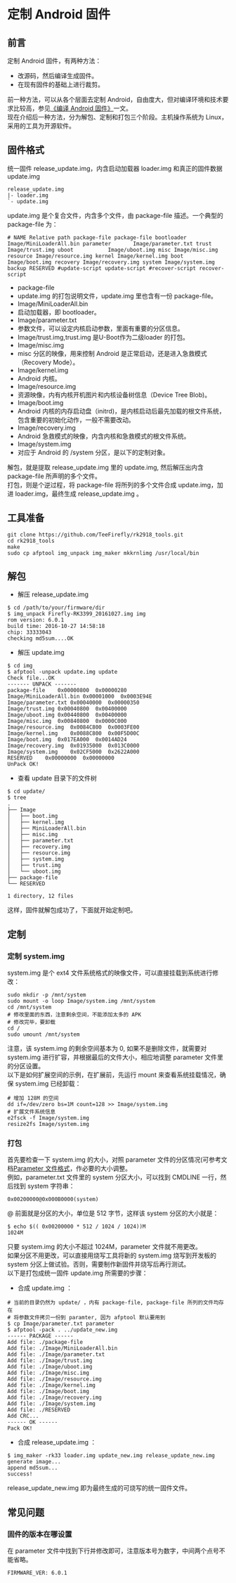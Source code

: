 # 定制 Android 固件

## 前言

定制 Android 固件，有两种方法：  

* 改源码，然后编译生成固件。  
* 在现有固件的基础上进行裁剪。  

前一种方法，可以从各个层面去定制 Android，自由度大，但对编译环境和技术要求比较高，参见[《编译 Android 固件》](compile_android_firmware.html)一文。  
现在介绍后一种方法，分为解包、定制和打包三个阶段。主机操作系统为 Linux，采用的工具为开源软件。  

## 固件格式

统一固件 release_update.img，内含启动加载器 loader.img 和真正的固件数据 update.img
```
release_update.img
|- loader.img
`- update.img
```
update.img 是个复合文件，内含多个文件，由 package-file 描述。一个典型的 package-file 为：  
```
# NAME Relative path package-file package-file bootloader Image/MiniLoaderAll.bin parameter       Image/parameter.txt trust           Image/trust.img uboot           Image/uboot.img misc Image/misc.img resource Image/resource.img kernel Image/kernel.img boot            Image/boot.img recovery Image/recovery.img system Image/system.img backup RESERVED #update-script update-script #recover-script recover-script
```

* package-file
* update.img 的打包说明文件，update.img 里也含有一份 package-file。
* Image/MiniLoaderAll.bin
* 启动加载器，即 bootloader。
* Image/parameter.txt
* 参数文件，可以设定内核启动参数，里面有重要的分区信息。
* Image/trust.img,trust.img 是U-Boot作为二级loader 的打包。
* Image/misc.img
* misc 分区的映像，用来控制 Android 是正常启动，还是进入急救模式（Recovery Mode）。
* Image/kernel.img
* Android 内核。
* Image/resource.img
* 资源映像，内有内核开机图片和内核设备树信息（Device Tree Blob)。
* Image/boot.img
* Android 内核的内存启动盘（initrd)，是内核启动后最先加载的根文件系统，包含重要的初始化动作，一般不需要改动。
* Image/recovery.img
* Android 急救模式的映像，内含内核和急救模式的根文件系统。
* Image/system.img
* 对应于 Android 的 /system 分区，是以下的定制对象。

解包，就是提取 release_update.img 里的 update.img, 然后解压出内含 package-file 所声明的多个文件。  
打包，则是个逆过程，将 package-file 将所列的多个文件合成 update.img，加进 loader.img，最终生成 release_update.img 。

## 工具准备
```
git clone https://github.com/TeeFirefly/rk2918_tools.git
cd rk2918_tools
make
sudo cp afptool img_unpack img_maker mkkrnlimg /usr/local/bin
```

## 解包

* 解压 release_update.img
```
$ cd /path/to/your/firmware/dir
$ img_unpack Firefly-RK3399_20161027.img img
rom version: 6.0.1
build time: 2016-10-27 14:58:18
chip: 33333043
checking md5sum....OK
```

* 解压 update.img
```
$ cd img
$ afptool -unpack update.img update
Check file...OK
------- UNPACK -------
package-file	0x00000800	0x00000280
Image/MiniLoaderAll.bin	0x00001000	0x0003E94E
Image/parameter.txt	0x00040000	0x00000350
Image/trust.img	0x00040800	0x00400000
Image/uboot.img	0x00440800	0x00400000
Image/misc.img	0x00840800	0x0000C000
Image/resource.img	0x0084C800	0x0003FE00
Image/kernel.img	0x0088C800	0x00F5D00C
Image/boot.img	0x017EA000	0x0014AD24
Image/recovery.img	0x01935000	0x013C0000
Image/system.img	0x02CF5000	0x2622A000
RESERVED	0x00000000	0x00000000
UnPack OK!
```

* 查看 update 目录下的文件树
```
$ cd update/
$ tree
.
├── Image
│   ├── boot.img
│   ├── kernel.img
│   ├── MiniLoaderAll.bin
│   ├── misc.img
│   ├── parameter.txt
│   ├── recovery.img
│   ├── resource.img
│   ├── system.img
│   ├── trust.img
│   └── uboot.img
├── package-file
└── RESERVED

1 directory, 12 files
```

这样，固件就解包成功了，下面就开始定制吧。

## 定制

### 定制 system.img

system.img 是个 ext4 文件系统格式的映像文件，可以直接挂载到系统进行修改：
```
sudo mkdir -p /mnt/system
sudo mount -o loop Image/system.img /mnt/system
cd /mnt/system
# 修改里面的东西，注意剩余空间，不能添加太多的 APK
# 修改完毕，要卸载
cd /
sudo umount /mnt/system
```

注意，该 system.img 的剩余空间基本为 0, 如果不是删除文件，就需要对 system.img 进行扩容，并根据最后的文件大小，相应地调整 parameter 文件里的分区设置。  
以下是如何扩展空间的示例，在扩展前，先运行 mount 来查看系统挂载情况，确保 system.img 已经卸载：
```
# 增加 128M 的空间
dd if=/dev/zero bs=1M count=128 >> Image/system.img
# 扩展文件系统信息
e2fsck -f Image/system.img
resize2fs Image/system.img
```
### 打包
首先要检查一下 system.img 的大小，对照 parameter 文件的分区情况(可参考文档[Parameter 文件格式](http://www.t-firefly.com/download/Firefly-RK3399/docs/Rockchip%20Parameter%20File%20Format%20Ver1.3.pdf)，作必要的大小调整。   
例如，parameter.txt 文件里的 system 分区大小，可以找到 CMDLINE 一行，然后找到 system 字符串：
```
0x00200000@0x000B0000(system)
```
@ 前面就是分区的大小，单位是 512 字节，这样该 system 分区的大小就是：
```
$ echo $(( 0x00200000 * 512 / 1024 / 1024))M
1024M
```

只要 system.img 的大小不超过 1024M，parameter 文件就不用更改。   
如果分区不用更改，可以直接用烧写工具将新的 system.img 烧写到开发板的 system 分区上做试验。否则，需要制作新固件并烧写后再行测试。   
以下是打包成统一固件 update.img 所需要的步骤： 

* 合成 update.img ：
```
# 当前的目录仍然为 update/ ，内有 package-file, package-file 所列的文件均存在
# 将参数文件拷贝一份到 paramter, 因为 afptool 默认要用到
$ cp Image/parameter.txt parameter
$ afptool -pack . ../update_new.img
------ PACKAGE ------
Add file: ./package-file
Add file: ./Image/MiniLoaderAll.bin
Add file: ./Image/parameter.txt
Add file: ./Image/trust.img
Add file: ./Image/uboot.img
Add file: ./Image/misc.img
Add file: ./Image/resource.img
Add file: ./Image/kernel.img
Add file: ./Image/boot.img
Add file: ./Image/recovery.img
Add file: ./Image/system.img
Add file: ./RESERVED
Add CRC...
------ OK ------
Pack OK!
```

* 合成 release_update.img ：
```
$ img_maker -rk33 loader.img update_new.img release_update_new.img
generate image...
append md5sum...
success!
```
release_update_new.img 即为最终生成的可烧写的统一固件文件。

## 常见问题

### 固件的版本在哪设置
在 parameter 文件中找到下行并修改即可，注意版本号为数字，中间两个点号不能省略。
```
FIRMWARE_VER: 6.0.1
```